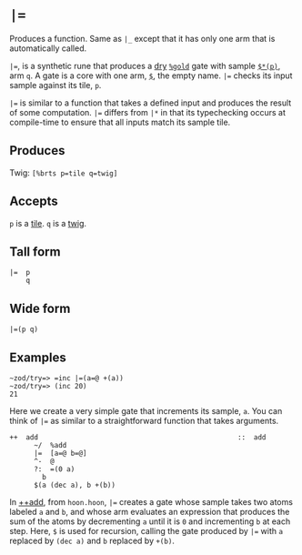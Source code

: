 `|=`
====

Produces a function. Same as `|_` except that it has only one
arm that is automatically called.


`|=`, is a synthetic rune that produces a [dry]() [`%gold`]() gate with
sample [`$*(p)`](), arm `q`. A gate is a core with one arm, [`$`](), the
empty name. `|=` checks its input sample against its tile, `p`.

`|=` is similar to a function that takes a defined input and produces
the result of some computation. `|=` differs from `|*` in that its
typechecking occurs at compile-time to ensure that all inputs match its
sample tile.

Produces
--------

Twig: `[%brts p=tile q=twig]`

Accepts
-------

`p` is a [tile](). `q` is a [twig]().

Tall form
---------

    |=  p
        q

Wide form
---------

    |=(p q)

Examples
--------

    ~zod/try=> =inc |=(a=@ +(a))
    ~zod/try=> (inc 20)
    21

Here we create a very simple gate that increments its sample, `a`. You
can think of `|=` as similar to a straightforward function that takes
arguments.

    ++  add                                                 ::  add
          ~/  %add
          |=  [a=@ b=@]
          ^-  @
          ?:  =(0 a)
            b
          $(a (dec a), b +(b))

In [++add](), from `hoon.hoon`, `|=` creates a gate whose sample takes
two atoms labeled `a` and `b`, and whose arm evaluates an expression
that produces the sum of the atoms by decrementing `a` until it is `0`
and incrementing `b` at each step. Here, `$` is used for recursion,
calling the gate produced by `|=` with `a` replaced by `(dec a)` and `b`
replaced by `+(b)`.
